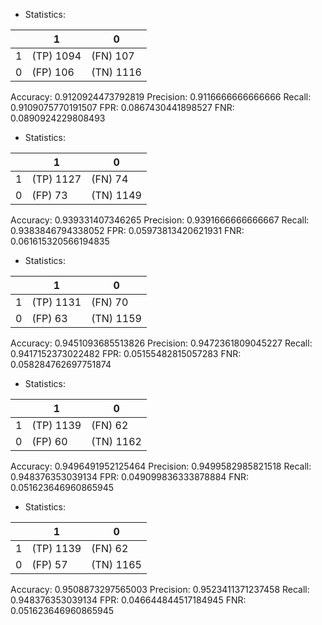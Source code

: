 * Statistics: 

|          |    1     |    0     |
|----------|----------|----------|
|    1     |(TP) 1094 | (FN) 107 |
|    0     | (FP) 106 |(TN) 1116 |
Accuracy: 0.9120924473792819
Precision: 0.9116666666666666
Recall: 0.9109075770191507
FPR: 0.0867430441898527
FNR: 0.0890924229808493
* Statistics: 

|          |    1     |    0     |
|----------|----------|----------|
|    1     |(TP) 1127 | (FN) 74  |
|    0     | (FP) 73  |(TN) 1149 |
Accuracy: 0.939331407346265
Precision: 0.9391666666666667
Recall: 0.9383846794338052
FPR: 0.05973813420621931
FNR: 0.061615320566194835
* Statistics: 

|          |    1     |    0     |
|----------|----------|----------|
|    1     |(TP) 1131 | (FN) 70  |
|    0     | (FP) 63  |(TN) 1159 |
Accuracy: 0.9451093685513826
Precision: 0.9472361809045227
Recall: 0.9417152373022482
FPR: 0.05155482815057283
FNR: 0.058284762697751874
* Statistics: 

|          |    1     |    0     |
|----------|----------|----------|
|    1     |(TP) 1139 | (FN) 62  |
|    0     | (FP) 60  |(TN) 1162 |
Accuracy: 0.9496491952125464
Precision: 0.9499582985821518
Recall: 0.948376353039134
FPR: 0.049099836333878884
FNR: 0.051623646960865945
* Statistics: 

|          |    1     |    0     |
|----------|----------|----------|
|    1     |(TP) 1139 | (FN) 62  |
|    0     | (FP) 57  |(TN) 1165 |
Accuracy: 0.9508873297565003
Precision: 0.9523411371237458
Recall: 0.948376353039134
FPR: 0.046644844517184945
FNR: 0.051623646960865945